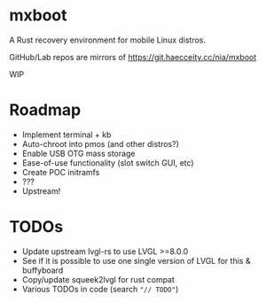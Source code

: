 # mxboot

A Rust recovery environment for mobile Linux distros.

GitHub/Lab repos are mirrors of https://git.haecceity.cc/nia/mxboot

WIP

# Roadmap

- Implement terminal + kb
- Auto-chroot into pmos (and other distros?)
- Enable USB OTG mass storage
- Ease-of-use functionality (slot switch GUI, etc)
- Create POC initramfs
- ???
- Upstream!

# TODOs

- Update upstream lvgl-rs to use LVGL >=8.0.0
- See if it is possible to use one single version of LVGL for this & buffyboard
- Copy/update squeek2lvgl for rust compat
- Various TODOs in code (search `"// TODO"`)